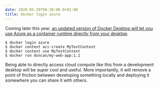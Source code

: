 ```yaml
---
date: 2020-05-28T08:30:00.0+02:00
title: docker login azure
---
```


Coming later this year, [an updated version of Docker Desktop will let you use Azure as a container runtime directly from your desktop](ttps://www.docker.com/blog/shortening-the-developer-commute-with-docker-and-microsoft-azure/).

```
$ docker login azure
$ docker context aci-create MyTestContext
$ docker context use MyTestContext
$ docker run duncan/my-web-app:1.1
```

Being able to directly access cloud compute like this from a development desktop will be super cool and useful. More importantly, it will remove a point of friction between developing something locally and deploying it somewhere you can share it with others.
